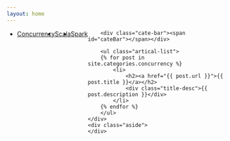 ```yaml
---
layout: home
---
```


<div class="index-content blog">
    <div class="section">
        <ul class="artical-cate">
            <li class="on" style="float:left"><a href="/"><span>Concurrency</span></a></li>
            <li style="float:left"><a href="/scala"><span>Scala</span></a></li>
            <li style="float:left"><a href="/spark"><span>Spark</span></a></li>
        </ul>

        <div class="cate-bar"><span id="cateBar"></span></div>

        <ul class="artical-list">
        {% for post in site.categories.concurrency %}
            <li>
                <h2><a href="{{ post.url }}">{{ post.title }}</a></h2>
                <div class="title-desc">{{ post.description }}</div>
            </li>
        {% endfor %}
        </ul>
    </div>
    <div class="aside">
    </div>
</div>
